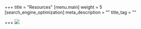 +++
title = "Resources"
[menu.main]
weight = 5
[search_engine_optimization]
meta_description = ""
title_tag = ""

+++
![](/uploads/bg.jpg)